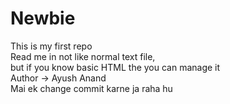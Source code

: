  # Newbie
This is my first repo
<br>
Read me in not like normal text file,
<br>
but if you know basic HTML the you can manage it
<br>
Author -> Ayush Anand
<br> 
Mai ek change commit karne ja raha hu
